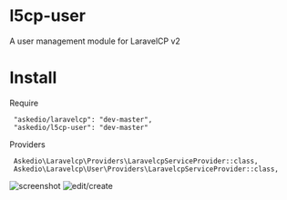 # l5cp-user
A user management module for LaravelCP v2

# Install

Require

     "askedio/laravelcp": "dev-master",
     "askedio/l5cp-user": "dev-master"


Providers
    
     Askedio\Laravelcp\Providers\LaravelcpServiceProvider::class,
     Askedio\Laravelcp\User\Providers\LaravelcpServiceProvider::class,
     

![screenshot](http://i.imgur.com/b8zPe99.png)
![edit/create](http://i.imgur.com/loBHtra.png)
